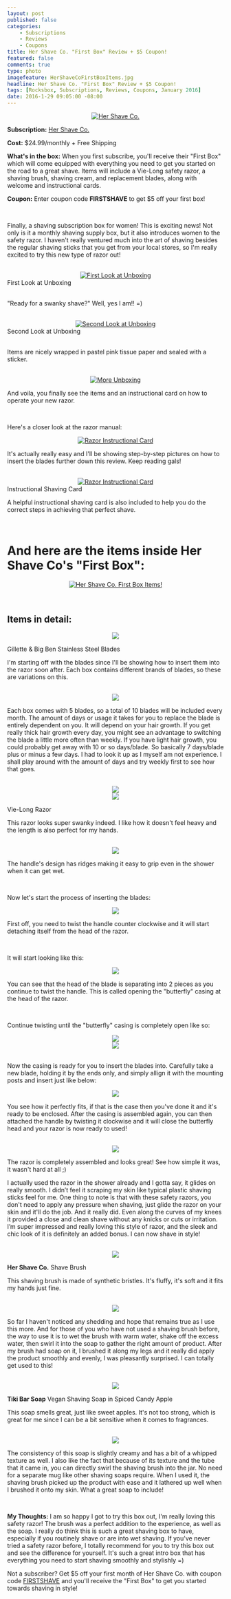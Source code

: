 ```yaml
---
layout: post
published: false
categories: 
    - Subscriptions
    - Reviews
    - Coupons
title: Her Shave Co. "First Box" Review + $5 Coupon!
featured: false
comments: true
type: photo
imagefeature: HerShaveCoFirstBoxItems.jpg
headline: Her Shave Co. "First Box" Review + $5 Coupon!
tags: [Rocksbox, Subscriptions, Reviews, Coupons, January 2016]
date: 2016-1-29 09:05:00 -08:00
---
```


<center><a href="http://www.hershaveco.com" target="_blank">
<img src="/images/HerShaveCoFirstBox.jpg" border="0" style="border:none;max-width:100%;" alt="Her Shave Co." />
</a></center>

<p><b>Subscription:</b> <a href="http://www.hershaveco.com" target="_blank">Her Shave Co.</a></p>
<p><b>Cost:</b> $24.99/monthly + Free Shipping</p>
<p><b>What's in the box:</b> When you first subscribe, you'll receive their "First Box" which will come equipped with everything you need to get you started on the road to a great shave. Items will include a Vie-Long safety razor, a shaving brush, shaving cream, and replacement blades, along with welcome and instructional cards.</p>
<p><b>Coupon:</b> Enter coupon code <b>FIRSTSHAVE</b> to get $5 off your first box!</p>

<br>

<p>Finally, a shaving subscription box for women! This is exciting news! Not only is it a monthly shaving supply box, but it also introduces women to the safety razor. I haven't really ventured much into the art of shaving besides the regular shaving sticks that you get from your local stores, so I'm really excited to try this new type of razor out!</p>

<br>

<center><a href="http://www.hershaveco.com" target="_blank">
<img src="/images/HerShaveCoFirstBoxOpenBox.jpg" border="0" style="border:none;max-width:100%;" alt="First Look at Unboxing" />
</a></center>
<figcaption>First Look at Unboxing</figcaption>
<br>

<p>"Ready for a swanky shave?" Well, yes I am!! =)</p>

<br>

<center><a href="http://www.hershaveco.com" target="_blank">
<img src="/images/HerShaveCoFirstBoxOpenBox2.jpg" border="0" style="border:none;max-width:100%;" alt="Second Look at Unboxing" />
</a></center>
<figcaption>Second Look at Unboxing</figcaption>
<br>

<p>Items are nicely wrapped in pastel pink tissue paper and sealed with a sticker.</p>

<br>

<center><a href="http://www.hershaveco.com" target="_blank">
<img src="/images/HerShaveCoFirstBoxOpenBox3.jpg" border="0" style="border:none;max-width:100%;" alt="More Unboxing" />
</a></center>

<p>And voila, you finally see the items and an instructional card on how to operate your new razor.</p>

<br>

<p>Here's a closer look at the razor manual:</p>

<center><a href="http://www.hershaveco.com" target="_blank">
<img src="/images/HerShaveCoFirstBoxInfo.jpg" border="0" style="border:none;max-width:100%;" alt="Razor Instructional Card" /></a></center>

<p>It's actually really easy and I'll be showing step-by-step pictures on how to insert the blades further down this review. Keep reading gals!</p> 

<br>

<center><a href="http://www.hershaveco.com" target="_blank">
<img src="/images/HerShaveCoFirstBoxInfo2.jpg" border="0" style="border:none;max-width:100%;" alt="Razor Instructional Card" /></a></center>
<figcaption>Instructional Shaving Card</figcaption>

<p>A helpful instructional shaving card is also included to help you do the correct steps in achieving that perfect shave.</p>

<br>

# And here are the items inside Her Shave Co's "First Box":

<p><center><a href="http://www.hershaveco.com" target="_blank">
<img src="/images/HerShaveCoFirstBoxItems.jpg" border="0" style="border:none;max-width:100%;" alt="Her Shave Co. First Box Items!" /></a></center></p>
<br>

## Items in detail:

<center><a href="http://www.hershaveco.com" target="_blank">
<img src="/images/HerShaveCoFirstBoxShavingBlades.jpg" border="0" style="border:none;max-width:100%;" />
</a></center>

<DL>
<DT>Gillette & Big Ben Stainless Steel Blades</DT>
</DL>

<p>I'm starting off with the blades since I'll be showing how to insert them into the razor soon after. Each box contains different brands of blades, so these are variations on this.</p>

<br>

<center><a href="http://www.hershaveco.com" target="_blank">
<img src="/images/HerShaveCoFirstBoxShavingBlades2.jpg" border="0" style="border:none;max-width:100%;" />
</a></center>

<p>Each box comes with 5 blades, so a total of 10 blades will be included every month. The amount of days or usage it takes for you to replace the blade is entirely dependent on you. It will depend on your hair growth. If you get really thick hair growth every day, you might see an advantage to switching the blade a little more often than weekly. If you have light hair growth, you could probably get away with 10 or so days/blade. So basically 7 days/blade plus or minus a few days. I had to look it up as I myself am not experience. I shall play around with the amount of days and try weekly first to see how that goes.</p>

<br>

<center><a href="http://www.hershaveco.com" target="_blank">
<img src="/images/HerShaveCoFirstBoxVieLongSafetyRazor1.jpg" border="0" style="border:none;max-width:100%;" />
</a></center>

<center><a href="http://www.hershaveco.com" target="_blank">
<img src="/images/HerShaveCoFirstBoxVieLongSafetyRazor.jpg" border="0" style="border:none;max-width:100%;" />
</a></center>

<DL>
<DT>Vie-Long Razor</DT>
</DL>

<p>This razor looks super swanky indeed. I like how it doesn't feel heavy and the length is also perfect for my hands.</p>

<br>

<center><a href="http://www.hershaveco.com" target="_blank">
<img src="/images/HerShaveCoFirstBoxVieLongSafetyRazor2.jpg" border="0" style="border:none;max-width:100%;" />
</a></center>

<p>The handle's design has ridges making it easy to grip even in the shower when it can get wet.</p>

<br>

<p>Now let's start the process of inserting the blades:</p>
<center><a href="http://www.hershaveco.com" target="_blank">
<img src="/images/HerShaveCoFirstBoxVieLongSafetyRazor3.jpg" border="0" style="border:none;max-width:100%;" />
</a></center>

<p>First off, you need to twist the handle counter clockwise and it will start detaching itself from the head of the razor.</p>

<br>

<p>It will start looking like this:</p>
<center><a href="http://www.hershaveco.com" target="_blank">
<img src="/images/HerShaveCoFirstBoxVieLongSafetyRazor4.jpg" border="0" style="border:none;max-width:100%;" />
</a></center>

<p>You can see that the head of the blade is separating into 2 pieces as you continue to twist the handle. This is called opening the "butterfly" casing at the head of the razor.</p>

<br>

<p>Continue twisting until the "butterfly" casing is completely open like so:</p>
<center><a href="http://www.hershaveco.com" target="_blank">
<img src="/images/HerShaveCoFirstBoxVieLongSafetyRazor7.jpg" border="0" style="border:none;max-width:100%;" />
</a></center>

<center><a href="http://www.hershaveco.com" target="_blank">
<img src="/images/HerShaveCoFirstBoxVieLongSafetyRazor8.jpg" border="0" style="border:none;max-width:100%;" />
</a></center>
<br>

<p>Now the casing is ready for you to insert the blades into. Carefully take a new blade, holding it by the ends only, and simply allign it with the mounting posts and insert just like below:</p>
<center><a href="http://www.hershaveco.com" target="_blank">
<img src="/images/HerShaveCoFirstBoxVieLongSafetyRazor5.jpg" border="0" style="border:none;max-width:100%;" />
</a></center>

<p>You see how it perfectly fits, if that is the case then you've done it and it's ready to be enclosed. After the casing is assembled again, you can then attached the handle by twisting it clockwise and it will close the butterfly head and your razor is now ready to used!</p>

<br>

<center><a href="http://www.hershaveco.com" target="_blank">
<img src="/images/HerShaveCoFirstBoxVieLongSafetyRazor6.jpg" border="0" style="border:none;max-width:100%;" />
</a></center>
<p>The razor is completely assembled and looks great! See how simple it was, it wasn't hard at all ;)</p>

<p>I actually used the razor in the shower already and I gotta say, it glides on really smooth. I didn’t feel it scraping my skin like typical plastic shaving sticks feel for me. One thing to note is that with these safety razors, you don't need to apply any pressure when shaving, just glide the razor on your skin and it'll do the job. And it really did. Even along the curves of my knees it provided a close and clean shave without any knicks or cuts or irritation. I’m super impressed and really loving this style of razor, and the sleek and chic look of it is definitely an added bonus. I can now shave in style!</p>

<br>

<center><a href="http://www.hershaveco.com" target="_blank">
<img src="/images/HerShaveCoFirstBoxShavingBrush.jpg" border="0" style="border:none;max-width:100%;" />
</a></center>

<DL>
<DT><b>Her Shave Co.</b> Shave Brush</DT>
</DL>

<p>This shaving brush is made of synthetic bristles. It's fluffy, it's soft and it fits my hands just fine.</p>

<br>

<center><a href="http://www.hershaveco.com" target="_blank">
<img src="/images/HerShaveCoFirstBoxShavingBrush2.jpg" border="0" style="border:none;max-width:100%;" />
</a></center>

<p>So far I haven't noticed any shedding and hope that remains true as I use this more. And for those of you who have not used a shaving brush before, the way to use it is to wet the brush with warm water, shake off the excess water, then swirl it into the soap to gather the right amount of product. After my brush had soap on it, I brushed it along my legs and it really did apply the product smoothly and evenly, I was pleasantly surprised. I can totally get used to this!</p>

<br>

<center><a href="http://www.hershaveco.com" target="_blank">
<img src="/images/HerShaveCoFirstBoxSpicedAppleSoap.jpg" border="0" style="border:none;max-width:100%;" />
</a></center>

<DL>
<DT><b>Tiki Bar Soap</b> Vegan Shaving Soap in Spiced Candy Apple</DT>
</DL>

<p>This soap smells great, just like sweet apples. It's not too strong, which is great for me since I can be a bit sensitive when it comes to fragrances.</p>

<br>

<center><a href="http://www.hershaveco.com" target="_blank">
<img src="/images/HerShaveCoFirstBoxSpicedAppleSoap2.jpg" border="0" style="border:none;max-width:100%;" />
</a></center>

<p>The consistency of this soap is slightly creamy and has a bit of a whipped texture as well. I also like the fact that because of its texture and the tube that it came in, you can directly swirl the shaving brush into the jar. No need for a separate mug like other shaving soaps require. When I used it, the shaving brush picked up the product with ease and it lathered up well when I brushed it onto my skin. What a great soap to include!</p>

<br>

<p><i class="icon-exclamation-sign"></i><b> My Thoughts:</b> I am so happy I got to try this box out, I'm really loving this safety razor! The brush was a perfect addition to the experience, as well as the soap. I really do think this is such a great shaving box to have, especially if you routinely shave or are into wet shaving. If you've never tried a safety razor before, I totally recommend for you to try this box out and see the difference for yourself. It's such a great intro box that has everything you need to start shaving smoothly and stylishly =)</p>

<p>Not a subscriber? Get $5 off your first month of Her Shave Co. with coupon code <a href="http://www.hershaveco.com">FIRSTSHAVE</a> and you'll receive the "First Box" to get you started towards shaving in style!</p>
